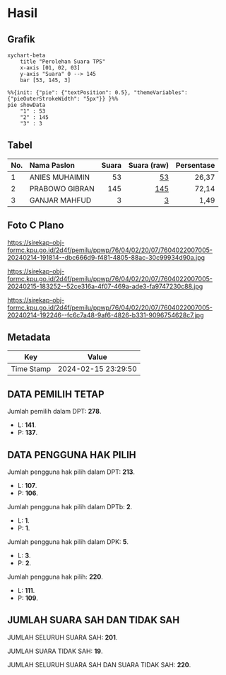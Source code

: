 # Hasil

## Grafik

```mermaid
xychart-beta
    title "Perolehan Suara TPS"
    x-axis [01, 02, 03]
    y-axis "Suara" 0 --> 145
    bar [53, 145, 3]
```

```mermaid
%%{init: {"pie": {"textPosition": 0.5}, "themeVariables": {"pieOuterStrokeWidth": "5px"}} }%%
pie showData
    "1" : 53
    "2" : 145
    "3" : 3
```

## Tabel

| No. | Nama Paslon    | Suara | Suara (raw) | Persentase |
|:--- |:-------------- | -----:| -----------:| ----------:|
| 1   | ANIES MUHAIMIN | 53    | [53][p-1]   | 26,37      |
| 2   | PRABOWO GIBRAN | 145   | [145][p-2]  | 72,14      |
| 3   | GANJAR MAHFUD  | 3     | [3][p-3]    | 1,49       |


[p-1]: https://github.com/gigit-pemilu/pemilu-2024-76-sulawesi-barat/blob/main/pilpres/hitung-suara/sub/76-sulawesi-barat/sub/04-polewali-mandar/sub/02-campalagian/sub/2007-lampoko/sub/005-tps/sub/paslon-1.txt
[p-2]: https://github.com/gigit-pemilu/pemilu-2024-76-sulawesi-barat/blob/main/pilpres/hitung-suara/sub/76-sulawesi-barat/sub/04-polewali-mandar/sub/02-campalagian/sub/2007-lampoko/sub/005-tps/sub/paslon-2.txt
[p-3]: https://github.com/gigit-pemilu/pemilu-2024-76-sulawesi-barat/blob/main/pilpres/hitung-suara/sub/76-sulawesi-barat/sub/04-polewali-mandar/sub/02-campalagian/sub/2007-lampoko/sub/005-tps/sub/paslon-3.txt

## Foto C Plano

https://sirekap-obj-formc.kpu.go.id/2d4f/pemilu/ppwp/76/04/02/20/07/7604022007005-20240214-191814--dbc666d9-f481-4805-88ac-30c99934d90a.jpg

https://sirekap-obj-formc.kpu.go.id/2d4f/pemilu/ppwp/76/04/02/20/07/7604022007005-20240215-183252--52ce316a-4f07-469a-ade3-fa9747230c88.jpg

https://sirekap-obj-formc.kpu.go.id/2d4f/pemilu/ppwp/76/04/02/20/07/7604022007005-20240214-192246--fc6c7a48-9af6-4826-b331-9096754628c7.jpg


## Metadata

| Key        | Value               |
| ---------- | ------------------- |
| Time Stamp | 2024-02-15 23:29:50 |


## DATA PEMILIH TETAP

Jumlah pemilih dalam DPT: **278**.
 * L: **141**.
 * P: **137**.

## DATA PENGGUNA HAK PILIH

Jumlah pengguna hak pilih dalam DPT: **213**.
 * L: **107**.
 * P: **106**.

Jumlah pengguna hak pilih dalam DPTb: **2**.
 * L: **1**.
 * P: **1**.

Jumlah pengguna hak pilih dalam DPK: **5**.
 * L: **3**.
 * P: **2**.

Jumlah pengguna hak pilih: **220**.
 * L: **111**.
 * P: **109**.

## JUMLAH SUARA SAH DAN TIDAK SAH

JUMLAH SELURUH SUARA SAH: **201**.

JUMLAH SUARA TIDAK SAH: **19**.

JUMLAH SELURUH SUARA SAH DAN SUARA TIDAK SAH: **220**.


